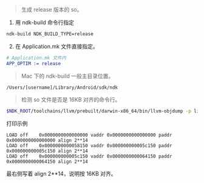 > 生成 release 版本的 so。

1. 用 ndk-build 命令行指定

```bash
ndk-build NDK_BUILD_TYPE=release
```

2. 在 Application.mk 文件直接指定。

```cmake
# Application.mk 文件内
APP_OPTIM := release
```

> Mac 下的 ndk-build 一般主目录位置。

```
/Users/[username]/Library/Android/sdk/ndk
```

> 检测 so 文件是否是 16KB 对齐的命令行。

```bash
$NDK_ROOT/toolchains/llvm/prebuilt/darwin-x86_64/bin/llvm-objdump -p libtest.so | grep LOAD
```

打印示例

```plaintext
LOAD off    0x0000000000000000 vaddr 0x0000000000000000 paddr 0x0000000000000000 align 2**14
LOAD off    0x0000000000058150 vaddr 0x000000000005c150 paddr 0x000000000005c150 align 2**14
LOAD off    0x000000000005c150 vaddr 0x0000000000064150 paddr 0x0000000000064150 align 2**14
```

最右侧写着 align 2**14，说明按 16KB 对齐。

